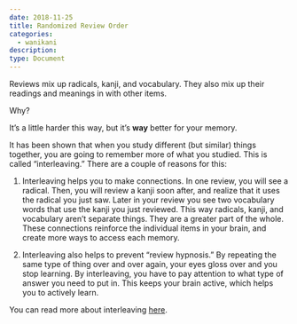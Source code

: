 ```yaml
---
date: 2018-11-25
title: Randomized Review Order
categories:
  - wanikani
description:
type: Document
---
```


Reviews mix up radicals, kanji, and vocabulary. They also mix up their readings and meanings in with other items.

Why?

It’s a little harder this way, but it’s **way** better for your memory.

It has been shown that when you study different (but similar) things together, you are going to remember more of what you studied. This is called “interleaving.” There are a couple of reasons for this:

1. Interleaving helps you to make connections. In one review, you will see a radical. Then, you will review a kanji soon after, and realize that it uses the radical you just saw. Later in your review you see two vocabulary words that use the kanji you just reviewed. This way radicals, kanji, and vocabulary aren’t separate things. They are a greater part of the whole. These connections reinforce the individual items in your brain, and create more ways to access each memory.

2. Interleaving also helps to prevent “review hypnosis.” By repeating the same type of thing over and over again, your eyes gloss over and you stop learning. By interleaving, you have to pay attention to what type of answer you need to put in. This keeps your brain active, which helps you to actively learn.

You can read more about interleaving [here](https://www.tofugu.com/japanese/interleaving-japanese/).

